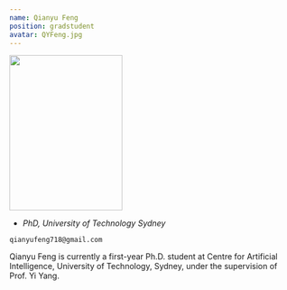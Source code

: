 ```yaml
---
name: Qianyu Feng
position: gradstudent
avatar: QYFeng.jpg
---
```


<img width="200" height="275" src="{{site.baseurl}}/images/people/{{page.avatar}}" data-action="zoom">

- _PhD, University of Technology Sydney_<br>
<!--- _Science coach. Collaborator. Transdisciplinary optimist._-->

<i class="fa fa-envelope-o"></i> `qianyufeng718@gmail.com`

Qianyu Feng is currently a first-year Ph.D. student at Centre for Artificial Intelligence, University of Technology, Sydney, under the supervision of Prof. Yi Yang.
